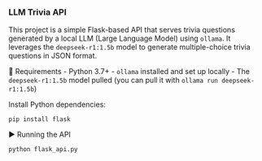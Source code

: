 ### LLM Trivia API

This project is a simple Flask-based API that serves trivia questions generated by a local LLM (Large Language Model) using `ollama`. It leverages the `deepseek-r1:1.5b` model to generate multiple-choice trivia questions in JSON format.

🚀 Requirements
    - Python 3.7+
    - `ollama` installed and set up locally
    - The `deepseek-r1:1.5b` model pulled (you can pull it with `ollama run deepseek-r1:1.5b`)

Install Python dependencies:

```
pip install flask
```
▶️ Running the API

```
python flask_api.py
```
